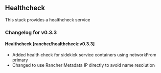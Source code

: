 ## Healthcheck

This stack provides a healthcheck service

### Changelog for v0.3.3

#### Healthcheck [rancher/healthcheck:v0.3.3]
* Added health check for sidekick service containers using networkFrom primary
* Changed to use Rancher Metadata IP directly to avoid name resolution
